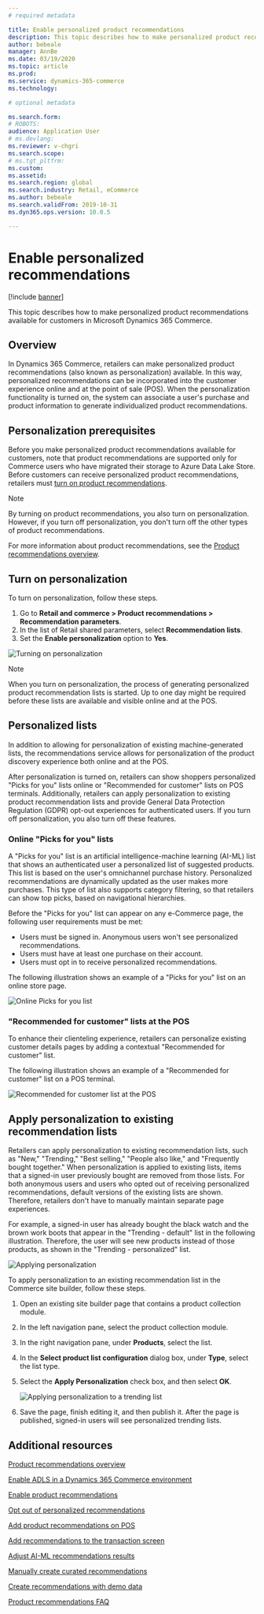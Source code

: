```yaml
---
# required metadata

title: Enable personalized product recommendations
description: This topic describes how to make personalized product recommendations available for customers in Microsoft Dynamics 365 Commerce. 
author: bebeale
manager: AnnBe
ms.date: 03/19/2020
ms.topic: article
ms.prod: 
ms.service: dynamics-365-commerce
ms.technology: 

# optional metadata

ms.search.form: 
# ROBOTS: 
audience: Application User
# ms.devlang: 
ms.reviewer: v-chgri
ms.search.scope: 
# ms.tgt_pltfrm: 
ms.custom: 
ms.assetid: 
ms.search.region: global
ms.search.industry: Retail, eCommerce
ms.author: bebeale
ms.search.validFrom: 2019-10-31
ms.dyn365.ops.version: 10.0.5

---
```


# Enable personalized recommendations

[!include [banner](includes/banner.md)]

This topic describes how to make personalized product recommendations available for customers in Microsoft Dynamics 365 Commerce.

## Overview

In Dynamics 365 Commerce, retailers can make personalized product recommendations (also known as personalization) available. In this way, personalized recommendations can be incorporated into the customer experience online and at the point of sale (POS). When the personalization functionality is turned on, the system can associate a user's purchase and product information to generate individualized product recommendations.

## Personalization prerequisites

Before you make personalized product recommendations available for customers, note that product recommendations are supported only for Commerce users who have migrated their storage to Azure Data Lake Store. Before customers can receive personalized product recommendations, retailers must [turn on product recommendations](enable-product-recommendations.md).

> [!NOTE]
> By turning on product recommendations, you also turn on personalization. However, if you turn off personalization, you don't turn off the other types of product recommendations.

For more information about product recommendations, see the [Product recommendations overview](product-recommendations.md).

## Turn on personalization

To turn on personalization, follow these steps.

1. Go to **Retail and commerce \> Product recommendations \> Recommendation parameters**.
1. In the list of Retail shared parameters, select **Recommendation lists**.
1. Set the **Enable personalization** option to **Yes**.

![Turning on personalization](./media/enablepersonalization.png)

> [!NOTE]
> When you turn on personalization, the process of generating personalized product recommendation lists is started. Up to one day might be required before these lists are available and visible online and at the POS.

## Personalized lists

In addition to allowing for personalization of existing machine-generated lists, the recommendations service allows for personalization of the product discovery experience both online and at the POS.

After personalization is turned on, retailers can show shoppers personalized "Picks for you" lists online or "Recommended for customer" lists on POS terminals. Additionally, retailers can apply personalization to existing product recommendation lists and provide General Data Protection Regulation (GDPR) opt-out experiences for authenticated users. If you turn off personalization, you also turn off these features.

### Online "Picks for you" lists

A "Picks for you" list is an artificial intelligence-machine learning (AI-ML) list that shows an authenticated user a personalized list of suggested products. This list is based on the user's omnichannel purchase history. Personalized recommendations are dynamically updated as the user makes more purchases. This type of list also supports category filtering, so that retailers can show top picks, based on navigational hierarchies.

Before the "Picks for you" list can appear on any e-Commerce page, the following user requirements must be met:

- Users must be signed in. Anonymous users won't see personalized recommendations.
- Users must have at least one purchase on their account.
- Users must opt in to receive personalized recommendations.

The following illustration shows an example of a "Picks for you" list on an online store page.

![Online Picks for you list](./media/picksforyou.png)

### "Recommended for customer" lists at the POS

To enhance their clienteling experience, retailers can personalize existing customer details pages by adding a contextual "Recommended for customer" list.

The following illustration shows an example of a "Recommended for customer" list on a POS terminal.

![Recommended for customer list at the POS](./media/picksonpos.png)

## Apply personalization to existing recommendation lists

Retailers can apply personalization to existing recommendation lists, such as "New," "Trending," "Best selling," "People also like," and "Frequently bought together." When personalization is applied to existing lists, items that a signed-in user previously bought are removed from those lists. For both anonymous users and users who opted out of receiving personalized recommendations, default versions of the existing lists are shown. Therefore, retailers don't have to manually maintain separate page experiences.

For example, a signed-in user has already bought the black watch and the brown work boots that appear in the "Trending - default" list in the following illustration. Therefore, the user will see new products instead of those products, as shown in the "Trending - personalized" list.

![Applying personalization](./media/applypersonalization.png)

To apply personalization to an existing recommendation list in the Commerce site builder, follow these steps.

1. Open an existing site builder page that contains a product collection module.
1. In the left navigation pane, select the product collection module.
1. In the right navigation pane, under **Products**, select the list.
1. In the **Select product list configuration** dialog box, under **Type**, select the list type.
1. Select the **Apply Personalization** check box, and then select **OK**.

    ![Applying personalization to a trending list](./media/ApplyPersonalizationToTrending.PNG)

1. Save the page, finish editing it, and then publish it. After the page is published, signed-in users will see personalized trending lists.

## Additional resources

[Product recommendations overview](product-recommendations.md)

[Enable ADLS in a Dynamics 365 Commerce environment](enable-adls-environment.md)

[Enable product recommendations](enable-product-recommendations.md)

[Opt out of personalized recommendations](personalization-gdpr.md)

[Add product recommendations on POS](product.md)

[Add recommendations to the transaction screen](add-recommendations-control-pos-screen.md)

[Adjust AI-ML recommendations results](modify-product-recommendation-results.md)

[Manually create curated recommendations](create-editorial-recommendation-lists.md)

[Create recommendations with demo data](product-recommendations-demo-data.md)

[Product recommendations FAQ](faq-recommendations.md)
